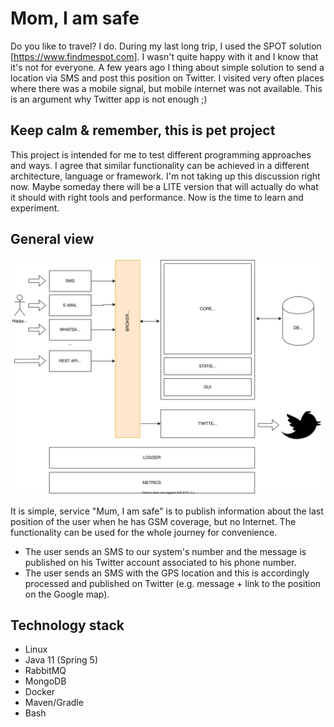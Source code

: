 # Mom, I am safe

Do you like to travel? I do. During my last long trip, I used the SPOT solution [https://www.findmespot.com]. I wasn't quite happy with it and I know that it's not for everyone. A few years ago I thing about simple solution to send a location via SMS and post this position on Twitter. I visited very often places where there was a mobile signal, but mobile internet was not available. This is an argument why Twitter app is not enough ;)

## Keep calm & remember, this is pet project

This project is intended for me to test different programming approaches and ways. I agree that similar functionality can be achieved in a different architecture, language or framework. I'm not taking up this discussion right now. Maybe someday there will be a LITE version that will actually do what it should with right tools and performance. Now is the time to learn and experiment.

## General view

![Picture with general view draft](general.draft.svg?raw=true "General view draft")

It is simple, service "Mum, I am safe" is to publish information about the last position of the user when he has GSM coverage, but no Internet. The functionality can be used for the whole journey for convenience.

- The user sends an SMS to our system's number and the message is published on his Twitter account associated to his phone number.
- The user sends an SMS with the GPS location and this is accordingly processed and published on Twitter (e.g. message + link to the position on the Google map).

## Technology stack

- Linux
- Java 11 (Spring 5)
- RabbitMQ
- MongoDB
- Docker
- Maven/Gradle
- Bash
